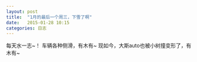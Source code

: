 ```yaml
---
layout: post
title:  "1月的最后一个周三，下雪了啊"
date:   2015-01-28 10:15
categories: 日志
---
```

每天水一志~！
车辆各种侧滑，有木有~
现如今，大斯auto也被小树撞变形了，有木有~